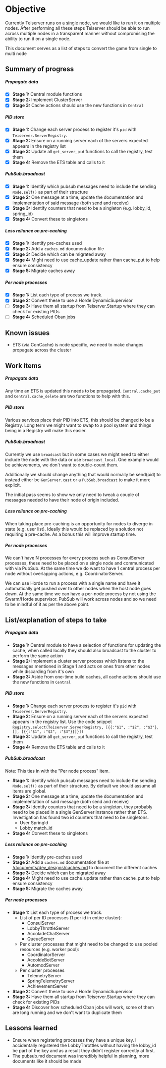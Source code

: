 # Objective
Currently Teiserver runs on a single node, we would like to run it on multiple nodes. After performing all these steps Teiserver should be able to run across multiple nodes in a transparent manner without compromising the ability to run it on a single node.

This document serves as a list of steps to convert the game from single to multi node 

## Summary of progress
##### Propagate data
- [X] **Stage 1:** Central module functions
- [X] **Stage 2:** Implement ClusterServer
- [X] **Stage 3:** Cache actions should use the new functions in `Central`

##### PID store
- [X] **Stage 1:** Change each server process to register it's `pid` with `Teiserver.ServerRegistry`.
- [X] **Stage 2:** Ensure on a running server each of the servers expected appears in the registry list
- [X] **Stage 3:** Update all `get_server_pid` functions to call the registry, test them
- [X] **Stage 4:** Remove the ETS table and calls to it

##### PubSub.broadcast
- [X] **Stage 1:** Identify which pubsub messages need to include the sending `Node.self()` as part of their structure
- [X] **Stage 2:** One message at a time, update the documentation and implementation of said message (both send and receive)
- [X] **Stage 3:** Identify counters that need to be a singleton (e.g. lobby_id, spring_id)
- [X] **Stage 4:** Convert these to singletons

##### Less reliance on pre-caching
- [X] **Stage 1:** Identify pre-caches used
- [X] **Stage 2:** Add a `caches.md` documentation file
- [X] **Stage 3:** Decide which can be migrated away
- [X] **Stage 4:** Might need to use cache_update rather than cache_put to help ensure consistency
- [X] **Stage 5:** Migrate caches away

##### Per node processes
- [X] **Stage 1:** List each type of process we track.
- [X] **Stage 2:** Convert these to use a Horde DynamicSupervisor
- [ ] **Stage 3:** Have them all startup from Teiserver.Startup where they can check for existing PIDs
- [ ] **Stage 4:** Scheduled Oban jobs

## Known issues
- ETS (via ConCache) is node specific, we need to make changes propagate across the cluster

## Work items
##### Propagate data
Any time an ETS is updated this needs to be propagated. `Central.cache_put` and `Central.cache_delete` are two functions to help with this.

##### PID store
Various services place their PID into ETS, this should be changed to be a Registry. Long term we might want to swap to a pool system and things being in a Registry will make this easier.

##### PubSub.broadcast
Currently we use `broadcast` but in some cases we might need to either include the node with the data or use `broadcast_local`. One example would be achievements, we don't want to double-count them.

Additionally we should change anything that would normally be send(pid) to instead either be `GenServer.cast` or a `PubSub.broadcast` to make it more explicit.

The initial pass seems to show we only need to tweak a couple of messages needed to have their node of origin included.

##### Less reliance on pre-caching
When taking place pre-caching is an opportunity for nodes to diverge in state (e.g. user list). Ideally this would be replaced by a solution not requiring a pre-cache. As a bonus this will improve startup time.

##### Per node processes
We can't have N processes for every process such as ConsulServer processes, these need to be placed on a single node and communicated with via PubSub. At the same time we do want to have 1 central process per node without overlapping actions, e.g. CoordinatorServer.

We can use Horde to run a process with a single name and have it automatically get pushed over to other nodes when the host node goes down. At the same time we can have a per-node process by not using the Swarm/Horde supervisor. PubSub will work across nodes and so we need to be mindful of it as per the above point.

## List/explanation of steps to take
##### Propagate data
- **Stage 1:** Central module to have a selection of functions for updating the cache, when called locally they should also broadcast to the cluster to perform the same action
- **Stage 2:** Implement a cluster server process which listens to the messages mentioned in Stage 1 and acts on ones from other nodes while discarding from it's own
- **Stage 3:** Aside from one-time build caches, all cache actions should use the new functions in `Central`

##### PID store
- **Stage 1:** Change each server process to register it's `pid` with `Teiserver.ServerRegistry`.
- **Stage 2:** Ensure on a running server each of the servers expected appears in the registry list.
  Use the code snippet `Registry.select(Teiserver.ServerRegistry, [{{:"$1", :"$2", :"$3"}, [], [{{:"$1", :"$2", :"$3"}}]}])`
- **Stage 3:** Update all `get_server_pid` functions to call the registry, test them
- **Stage 4:** Remove the ETS table and calls to it

##### PubSub.broadcast
Note: This ties in with the "Per node process" item.
- **Stage 1:** Identify which pubsub messages need to include the sending `Node.self()` as part of their structure. By default we should assume all items are global.
- **Stage 2:** One message at a time, update the documentation and implementation of said message (both send and receive)
- **Stage 3:** Identify counters that need to be a singleton, they probably need to be placed in a single GenServer instance rather than ETS. Investigation has found two id counters that need to be singletons.
  - User SpringId
  - Lobby match_id
- **Stage 4:** Convert these to singletons

##### Less reliance on pre-caching
- **Stage 1:** Identify pre-caches used
- **Stage 2:** Add a `caches.md` documentation file at [/documents/dev_designs/caches.md](/documents/dev_designs/caches.md) to document the different caches
- **Stage 3:** Decide which can be migrated away
- **Stage 4:** Might need to use cache_update rather than cache_put to help ensure consistency
- **Stage 5:** Migrate the caches away

##### Per node processes
- **Stage 1:** List each type of process we track.
  - List of per ID processes (1 per id in entire cluster):
    - ConsulServer
    - LobbyThrottleServer
    - AccoladeChatServer
    - QueueServer
  - Per cluster processes that might need to be changed to use pooled resources (e.g. worker pool):
    - CoordinatorServer
    - AccoldeBotServer
    - AutomodServer
  - Per cluster processes
    - TelemetryServer
    - SpringTelemetryServer
    - AchievementServer
- **Stage 2:** Convert these to use a Horde DynamicSupervisor
- **Stage 3:** Have them all startup from Teiserver.Startup where they can check for existing PIDs
- **Stage 4:** Discover how scheduled Oban jobs will work, some of them are long running and we don't want to duplicate them

## Lessons learned
- Ensure when registering processes they have a unique key. I accidentally registered the LobbyThrottles without having the lobby_id be part of the key and as a result they didn't register correctly at first.
- The pubsub.md document was incredibly helpful in planning, more documents like it should be made
